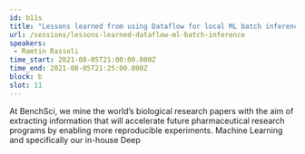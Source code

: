 ```yaml
---
id: b11s
title: "Lessons learned from using Dataflow for local ML batch inference"
url: /sessions/lessons-learned-dataflow-ml-batch-inference
speakers:
 - Ramtin Rassoli
time_start: 2021-08-05T21:00:00.000Z
time_end: 2021-08-05T21:25:00.000Z
block: b
slot: 11
---
```


At BenchSci, we mine the world’s biological research papers with the aim of extracting information that will accelerate future pharmaceutical research programs by enabling more reproducible experiments. Machine Learning and specifically our in-house Deep 